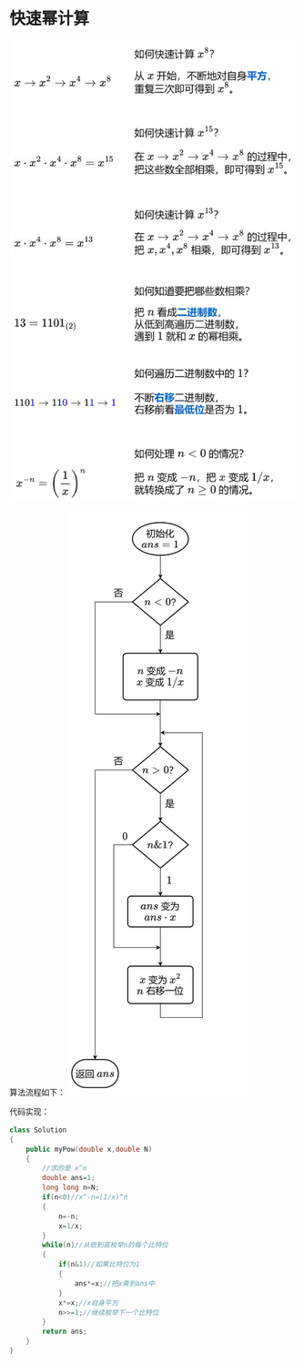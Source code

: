 # 快速幂计算

![lc50-3-c.png](./assets/1728623430-RNGDEK-lc50-3-c.png)

算法流程如下：
![LC50-2.png](./assets/1722389988-gsDjeK-LC50-2.png)

代码实现：
```cpp
class Solution
{
    public myPow(double x,double N)
    {
        //求的是 x^n
        double ans=1;
        long long n=N;
        if(n<0)//x^-n=(1/x)^n
        {
            n=-n;
            x=1/x;
        }
        while(n)//从低到高枚举n的每个比特位
        {
            if(n&1)//如果比特位为1
            {
                ans*=x;//把x乘到ans中
            }
            x*=x;//x自身平方
            n>>=1;//继续枚举下一个比特位
        }
        return ans;
    }
}
```


